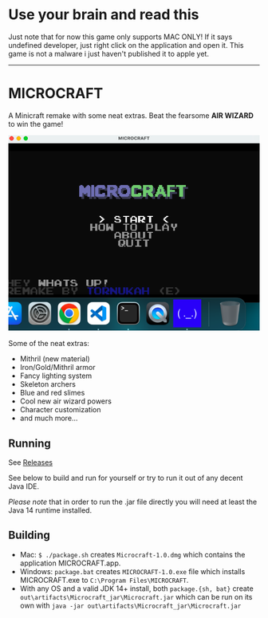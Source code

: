 # Use your brain and read this
Just note that for now this game only supports MAC ONLY! If it says undefined developer, just right click on the application and open it. This game is not a malware i just haven't published it to apple yet.
___

# MICROCRAFT
A Minicraft remake with some neat extras. Beat the fearsome **AIR WIZARD** to win the game!

![screenshot](HAHAHAHAHHAHAHAAHAHA.png)

Some of the neat extras:
- Mithril (new material)
- Iron/Gold/Mithril armor
- Fancy lighting system
- Skeleton archers
- Blue and red slimes
- Cool new air wizard powers
- Character customization
- and much more...

## Running
See [Releases](https://github.com/Tornukah/TornukahCraft-JAVA/releases/tag/java)

See below to build and run for yourself or try to run it out of any decent Java IDE.

*Please note* that in order to run the .jar file directly you will need at least the Java 14 runtime installed. 

## Building
- Mac: `$ ./package.sh` creates `Microcraft-1.0.dmg` which contains the application MICROCRAFT.app.
- Windows: `package.bat` creates `MICROCRAFT-1.0.exe` file which installs MICROCRAFT.exe to `C:\Program Files\MICROCRAFT`.
- With any OS and a valid JDK 14+ install, both `package.{sh, bat}` create `out\artifacts\Microcraft_jar\Microcraft.jar` which can be run on its own with `java -jar out\artifacts\Microcraft_jar\Microcraft.jar`
